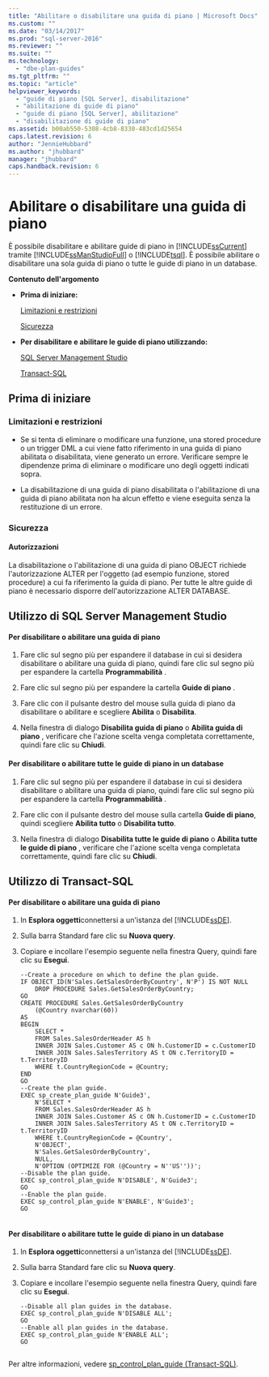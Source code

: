 ```yaml
---
title: "Abilitare o disabilitare una guida di piano | Microsoft Docs"
ms.custom: ""
ms.date: "03/14/2017"
ms.prod: "sql-server-2016"
ms.reviewer: ""
ms.suite: ""
ms.technology: 
  - "dbe-plan-guides"
ms.tgt_pltfrm: ""
ms.topic: "article"
helpviewer_keywords: 
  - "guide di piano [SQL Server], disabilitazione"
  - "abilitazione di guide di piano"
  - "guide di piano [SQL Server], abilitazione"
  - "disabilitazione di guide di piano"
ms.assetid: b00ab550-5308-4cb8-8330-483cd1d25654
caps.latest.revision: 6
author: "JennieHubbard"
ms.author: "jhubbard"
manager: "jhubbard"
caps.handback.revision: 6
---
```

# Abilitare o disabilitare una guida di piano
  È possibile disabilitare e abilitare guide di piano in [!INCLUDE[ssCurrent](../../includes/sscurrent-md.md)] tramite [!INCLUDE[ssManStudioFull](../../includes/ssmanstudiofull-md.md)] o [!INCLUDE[tsql](../../includes/tsql-md.md)]. È possibile abilitare o disabilitare una sola guida di piano o tutte le guide di piano in un database.  
  
 **Contenuto dell'argomento**  
  
-   **Prima di iniziare:**  
  
     [Limitazioni e restrizioni](#Restrictions)  
  
     [Sicurezza](#Security)  
  
-   **Per disabilitare e abilitare le guide di piano utilizzando:**  
  
     [SQL Server Management Studio](#SSMSProcedure)  
  
     [Transact-SQL](#TsqlProcedure)  
  
##  <a name="BeforeYouBegin"></a> Prima di iniziare  
  
###  <a name="Restrictions"></a> Limitazioni e restrizioni  
  
-   Se si tenta di eliminare o modificare una funzione, una stored procedure o un trigger DML a cui viene fatto riferimento in una guida di piano abilitata o disabilitata, viene generato un errore. Verificare sempre le dipendenze prima di eliminare o modificare uno degli oggetti indicati sopra.  
  
-   La disabilitazione di una guida di piano disabilitata o l'abilitazione di una guida di piano abilitata non ha alcun effetto e viene eseguita senza la restituzione di un errore.  
  
###  <a name="Security"></a> Sicurezza  
  
####  <a name="Permissions"></a> Autorizzazioni  
 La disabilitazione o l'abilitazione di una guida di piano OBJECT richiede l'autorizzazione ALTER per l'oggetto (ad esempio funzione, stored procedure) a cui fa riferimento la guida di piano. Per tutte le altre guide di piano è necessario disporre dell'autorizzazione ALTER DATABASE.  
  
##  <a name="SSMSProcedure"></a> Utilizzo di SQL Server Management Studio  
  
#### Per disabilitare o abilitare una guida di piano  
  
1.  Fare clic sul segno più per espandere il database in cui si desidera disabilitare o abilitare una guida di piano, quindi fare clic sul segno più per espandere la cartella **Programmabilità** .  
  
2.  Fare clic sul segno più per espandere la cartella **Guide di piano** .  
  
3.  Fare clic con il pulsante destro del mouse sulla guida di piano da disabilitare o abilitare e scegliere **Abilita** o **Disabilita**.  
  
4.  Nella finestra di dialogo **Disabilita guida di piano** o **Abilita guida di piano** , verificare che l'azione scelta venga completata correttamente, quindi fare clic su **Chiudi**.  
  
#### Per disabilitare o abilitare tutte le guide di piano in un database  
  
1.  Fare clic sul segno più per espandere il database in cui si desidera disabilitare o abilitare una guida di piano, quindi fare clic sul segno più per espandere la cartella **Programmabilità** .  
  
2.  Fare clic con il pulsante destro del mouse sulla cartella **Guide di piano**, quindi scegliere **Abilita tutto** o **Disabilita tutto**.  
  
3.  Nella finestra di dialogo **Disabilita tutte le guide di piano** o **Abilita tutte le guide di piano** , verificare che l'azione scelta venga completata correttamente, quindi fare clic su **Chiudi**.  
  
##  <a name="TsqlProcedure"></a> Utilizzo di Transact-SQL  
  
#### Per disabilitare o abilitare una guida di piano  
  
1.  In **Esplora oggetti**connettersi a un'istanza del [!INCLUDE[ssDE](../../includes/ssde-md.md)].  
  
2.  Sulla barra Standard fare clic su **Nuova query**.  
  
3.  Copiare e incollare l'esempio seguente nella finestra Query, quindi fare clic su **Esegui**.  
  
    ```  
    --Create a procedure on which to define the plan guide.  
    IF OBJECT_ID(N'Sales.GetSalesOrderByCountry', N'P') IS NOT NULL  
        DROP PROCEDURE Sales.GetSalesOrderByCountry;  
    GO  
    CREATE PROCEDURE Sales.GetSalesOrderByCountry   
        (@Country nvarchar(60))  
    AS  
    BEGIN  
        SELECT *  
        FROM Sales.SalesOrderHeader AS h   
        INNER JOIN Sales.Customer AS c ON h.CustomerID = c.CustomerID  
        INNER JOIN Sales.SalesTerritory AS t ON c.TerritoryID = t.TerritoryID  
        WHERE t.CountryRegionCode = @Country;  
    END  
    GO  
    --Create the plan guide.  
    EXEC sp_create_plan_guide N'Guide3',  
        N'SELECT *  
        FROM Sales.SalesOrderHeader AS h   
        INNER JOIN Sales.Customer AS c ON h.CustomerID = c.CustomerID  
        INNER JOIN Sales.SalesTerritory AS t ON c.TerritoryID = t.TerritoryID  
        WHERE t.CountryRegionCode = @Country',  
        N'OBJECT',  
        N'Sales.GetSalesOrderByCountry',  
        NULL,  
        N'OPTION (OPTIMIZE FOR (@Country = N''US''))';  
    --Disable the plan guide.  
    EXEC sp_control_plan_guide N'DISABLE', N'Guide3';  
    GO  
    --Enable the plan guide.  
    EXEC sp_control_plan_guide N'ENABLE', N'Guide3';  
    GO  
  
    ```  
  
#### Per disabilitare o abilitare tutte le guide di piano in un database  
  
1.  In **Esplora oggetti**connettersi a un'istanza del [!INCLUDE[ssDE](../../includes/ssde-md.md)].  
  
2.  Sulla barra Standard fare clic su **Nuova query**.  
  
3.  Copiare e incollare l'esempio seguente nella finestra Query, quindi fare clic su **Esegui**.  
  
    ```  
    --Disable all plan guides in the database.  
    EXEC sp_control_plan_guide N'DISABLE ALL';  
    GO  
    --Enable all plan guides in the database.  
    EXEC sp_control_plan_guide N'ENABLE ALL';  
    GO  
  
    ```  
  
 Per altre informazioni, vedere [sp_control_plan_guide &#40;Transact-SQL&#41;](../../relational-databases/system-stored-procedures/sp-control-plan-guide-transact-sql.md).  
  
  